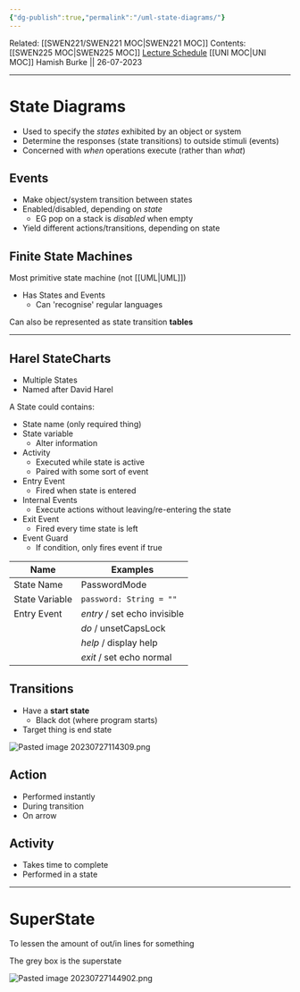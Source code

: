 ```yaml
---
{"dg-publish":true,"permalink":"/uml-state-diagrams/"}
---
```


Related: [[SWEN221/SWEN221 MOC\|SWEN221 MOC]]
Contents: [[SWEN225 MOC\|SWEN225 MOC]]
[Lecture Schedule](https://ecs.wgtn.ac.nz/Courses/SWEN225_2023T2/CourseSchedule)
[[UNI MOC\|UNI MOC]]
Hamish Burke || 26-07-2023
***

# State Diagrams

- Used to specify the *states* exhibited by an object or system
- Determine the responses (state transitions) to outside stimuli (events)
- Concerned with *when* operations execute (rather than *what*)

## Events

- Make object/system transition between states
- Enabled/disabled, depending on *state*
	- EG pop on a stack is *disabled* when empty
- Yield different actions/transitions, depending on state

## Finite State Machines

Most primitive state machine (not [[UML\|UML]])

- Has States and Events
	- Can 'recognise' regular languages

Can also be represented as state transition **tables**

***

## Harel StateCharts

- Multiple States
- Named after David Harel

A State could contains:
- State name (only required thing)
- State variable
	- Alter information
- Activity
	- Executed while state is active
	- Paired with some sort of event
- Entry Event
	- Fired when state is entered
- Internal Events
	- Execute actions without leaving/re-entering the state
 - Exit Event
	 - Fired every time state is left
- Event Guard 
	- If condition, only fires event if true

| Name           | Examples                     |
| -------------- | ---------------------------- |
| State Name     | PasswordMode                 |
| State Variable | `password: String = ""`      |
| Entry Event    | *entry* / set echo invisible |
|                | *do* / unsetCapsLock         |
|                | *help* / display help        |
|                | *exit* / set echo normal     |

## Transitions

- Have a **start state**
	- Black dot (where program starts)
 - Target thing is end state

![Pasted image 20230727114309.png](/img/user/Pasted%20image%2020230727114309.png)

## Action

- Performed instantly
- During transition
- On arrow

## Activity

- Takes time to complete
- Performed in a state

***

# SuperState

To lessen the amount of out/in lines for something

The grey box is the superstate

![Pasted image 20230727144902.png](/img/user/Pasted%20image%2020230727144902.png)

